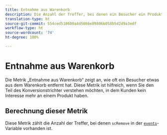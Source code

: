 ```yaml
---
title: Entnahme aus Warenkorb
description: Die Anzahl der Treffer, bei denen ein Besucher ein Produkt aus dem Warenkorb entfernt hat.
translation-type: ht
source-git-commit: 554ced510600a4d5866e89806b058b5d2d9a3edf
workflow-type: ht
source-wordcount: '74'
ht-degree: 100%

---
```



# Entnahme aus Warenkorb

Die Metrik „Entnahme aus Warenkorb“ zeigt an, wie oft ein Besucher etwas aus dem Warenkorb entfernt hat. Diese Metrik ist hilfreich, wenn Sie den Teil des Konversionstrichter verstehen möchten, in dem Kunden kein Interesse mehr an einem Produkt haben.

## Berechnung dieser Metrik

Diese Metrik zählt die Anzahl der Treffer, bei denen `scRemove` in der [`events`](/help/implement/vars/page-vars/events/events-overview.md)-Variable vorhanden ist.
